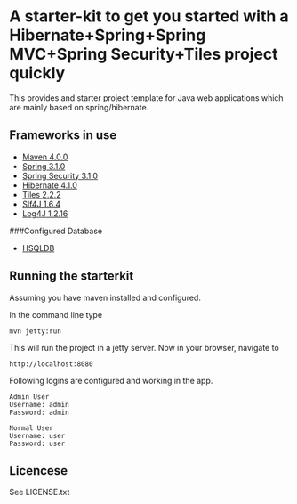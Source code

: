 A starter-kit to get you started with a Hibernate+Spring+Spring MVC+Spring Security+Tiles project quickly
=========================================================================================================

This provides and starter project template for Java web applications which are mainly based on spring/hibernate.

Frameworks in use
-----------------
* [Maven 4.0.0](http://maven.apache.org/)
* [Spring 3.1.0](http://www.springsource.org/spring-framework/)
* [Spring Security 3.1.0](http://static.springsource.org/spring-security/)
* [Hibernate 4.1.0](http://www.hibernate.org/)
* [Tiles 2.2.2](http://tiles.apache.org/)
* [Slf4J 1.6.4](http://slf4j.apache.org/)
* [Log4J 1.2.16](http://log4j.apache.org/)

###Configured Database
* [HSQLDB](http://hsqldb.org/)

Running the starterkit
----------------------
Assuming you have maven installed and configured.

In the command line type

`mvn jetty:run`

This will run the project in a jetty server. Now in your browser, navigate to

`http://localhost:8080`

Following logins are configured and working in the app.

    Admin User
    Username: admin
    Password: admin

    Normal User
    Username: user
    Password: user

Licencese
---------
See LICENSE.txt